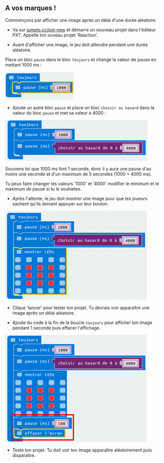 ## A vos marques&nbsp;!

Commençons par afficher une image après un délai d'une durée aléatoire.

+ Va sur <a href="http://jumpto.cc/pxt-new" target="_blank">jumpto.cc/pxt-new</a> et démarre un nouveau projet dans l'éditeur PXT. Appelle ton  ouveau projet 'Reaction'. 

+ Avant d'afficher une image, le jeu doit attendre pendant une durée aléatoire.

Place un bloc `pause` dans le bloc `toujours` et change la valeur de pause en mettant 1000 ms&nbsp;:

![screenshot](images/reaction-pause.png)

+ Ajoute un autre bloc `pause` et place un bloc `choisir au hasard` dans la valeur du bloc `pause` et met sa valeur à 4000&nbsp;:

![screenshot](images/reaction-pause-random.png)

Souviens toi que 1000 ms font 1 seconde, donc il y aura une pause d'au moins une seconde et d'un maximum de 5 secondes (1000 + 4000 ms).

Tu peux faire changer les valeurs '1000' et '4000' modifier le minimum et le maximum de pause si tu le souhaites.

+ Après l'attente, le jeu doit montrer une image pour que les joueurs sachent qu'ils doivent appuyer sur leur bouton.

![screenshot](images/reaction-image.png)

+ Clique 'lancer' pour tester ton projet. Tu devrais voir apparaître une image après un délai aléatoire.

+ Ajoute du code à la fin de la boucle `toujours` pour afficher ton image pendant 1 seconde puis effacer l'affichage.

![screenshot](images/reaction-clear.png)

+ Teste ton projet. Tu doit voir ton image apparaître aléatoirement puis disparaître.
